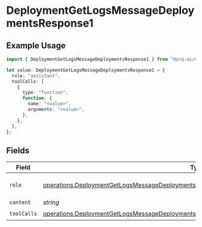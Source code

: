 # DeploymentGetLogsMessageDeploymentsResponse1

## Example Usage

```typescript
import { DeploymentGetLogsMessageDeploymentsResponse1 } from "@orq-ai/node/models/operations";

let value: DeploymentGetLogsMessageDeploymentsResponse1 = {
  role: "assistant",
  toolCalls: [
    {
      type: "function",
      function: {
        name: "<value>",
        arguments: "<value>",
      },
    },
  ],
};
```

## Fields

| Field                                                                                                                                                                                                        | Type                                                                                                                                                                                                         | Required                                                                                                                                                                                                     | Description                                                                                                                                                                                                  |
| ------------------------------------------------------------------------------------------------------------------------------------------------------------------------------------------------------------ | ------------------------------------------------------------------------------------------------------------------------------------------------------------------------------------------------------------ | ------------------------------------------------------------------------------------------------------------------------------------------------------------------------------------------------------------ | ------------------------------------------------------------------------------------------------------------------------------------------------------------------------------------------------------------ |
| `role`                                                                                                                                                                                                       | [operations.DeploymentGetLogsMessageDeploymentsResponse200ApplicationJSONResponseBodyDataRole](../../models/operations/deploymentgetlogsmessagedeploymentsresponse200applicationjsonresponsebodydatarole.md) | :heavy_check_mark:                                                                                                                                                                                           | The role of the prompt message                                                                                                                                                                               |
| `content`                                                                                                                                                                                                    | *string*                                                                                                                                                                                                     | :heavy_minus_sign:                                                                                                                                                                                           | N/A                                                                                                                                                                                                          |
| `toolCalls`                                                                                                                                                                                                  | [operations.DeploymentGetLogsMessageDeploymentsResponseToolCalls](../../models/operations/deploymentgetlogsmessagedeploymentsresponsetoolcalls.md)[]                                                         | :heavy_check_mark:                                                                                                                                                                                           | N/A                                                                                                                                                                                                          |